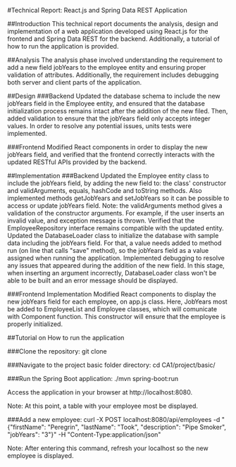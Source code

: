 #Technical Report: React.js and Spring Data REST Application

##Introduction
This technical report documents the analysis, design and implementation of a web application developed using React.js for the frontend and Spring Data REST for the backend. Additionally, a tutorial of how to run the application is provided. 

##Analysis
The analysis phase involved understanding the requirement to add a new field jobYears to the employee entity and ensuring proper validation of attributes. Additionally, the requirement includes debugging both server and client parts of the application.

##Design
###Backend
Updated the database schema to include the new jobYears field in the Employee entity, and ensured that the database initialization process remains intact after the addition of the new filed.
Then, added validation to ensure that the jobYears field only accepts integer values. In order to resolve any potential issues, units tests were implemented.

###Frontend
Modified React components in order to display the new jobYears field, and verified that the frontend correctly interacts with the updated RESTful APIs provided by the backend.

##Implementation
###Backend
Updated the Employee entity class to include the jobYears field, by adding the new field to: the class' constructor and validArguments, equals, hashCode and toString methods. Also implemented methods getJobYears and setJobYears so it can be possible to access or update jobYears field.
Note: the validArguments method gives a validation of the constructor arguments. For example, if the user inserts an invalid value, and exception message is thrown.
Verified that the EmployeeRepository interface remains compatible with the updated entity.
Updated the DatabaseLoader class to initialize the database with sample data including the jobYears field. For that, a value needs added to method run (on line that calls "save" method), so the jobYears field as a value assigned when running the application.
Implemented debugging to resolve any issues that appeared during the addition of the new field.
In this stage, when inserting an argument incorrectly, DatabaseLoader class won't be able to be built and an error message should be displayed.

###Frontend Implementation
Modified React components to display the new jobYears field for each employee, on app.js class. Here, JobYears most be added to EmployeeList and Employee classes, which will comunicate with Component function. This constructor will ensure that the employee is properly initialized.


##Tutorial on How to run the application

###Clone the repository:
git clone <repository-url>

###Navigate to the project basic folder directory:
cd CA1/project/basic/

###Run the Spring Boot application:
./mvn spring-boot:run

Access the application in your browser at http://localhost:8080.

Note: At this point, a table with your employee most be displayed. 

###Add a new employee:
curl -X POST localhost:8080/api/employees -d "{\"firstName\": \"Peregrin\", \"lastName\": \"Took\", \"description\": \"Pipe Smoker\", \"jobYears\": \"3\"}" -H "Content-Type:application/json"

Note: After entering this command, refresh your localhost so the new employee is displayed.
